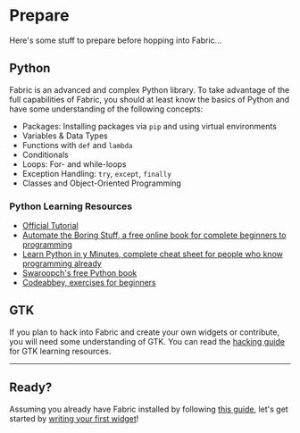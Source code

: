 # Prepare
Here's some stuff to prepare before hopping into Fabric...
## Python
Fabric is an advanced and complex Python library. To take advantage of the full capabilities of Fabric, you should at least know the basics of Python and have some understanding of the following concepts:
- Packages: Installing packages via `pip` and using virtual environments
- Variables & Data Types
- Functions with `def` and `lambda`
- Conditionals
- Loops: For- and while-loops
- Exception Handling: `try`, `except`, `finally`
- Classes and Object-Oriented Programming

### Python Learning Resources
-   [Official Tutorial](https://docs.python.org/3/tutorial/)
-   [Automate the Boring Stuff, a free online book for complete beginners to programming](https://automatetheboringstuff.com/)
-   [Learn Python in y Minutes, complete cheat sheet for people who know programming already](https://learnxinyminutes.com/docs/python3/)
-   [Swaroopch's free Python book](http://python.swaroopch.com/)
-   [Codeabbey, exercises for beginners](http://www.codeabbey.com/)

## GTK
If you plan to hack into Fabric and create your own widgets or contribute, you will need some understanding of GTK. You can read the [hacking guide](hacking-guide.md) for GTK learning resources.

---
## Ready?
Assuming you already have Fabric installed by following [this guide](installation-guide.md), let's get started by [writing your first widget](first-widget.md)!
